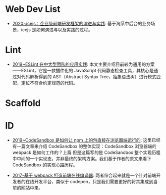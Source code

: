 # Web Dev List

- [2020~icejs：企业级前端研发框架的演进与实践](https://mp.weixin.qq.com/s?__biz=MzI5NjM5NDQxMg==&mid=2247484495&idx=1&sn=5d105c66e3ea837c6885ab000bb02389&chksm=ec444f8cdb33c69a70363500ca56f60bf648a5fd1e34b0e16f62dbb6bdecfe5b3d43c40327b1&scene=21#wechat_redirect): 基于淘系中后台的业务场景，icejs 是如何演进与以及实践的过程。

# Lint

- [2019~ESLint 在中大型团队的应用实践](https://mp.weixin.qq.com/s/4l3YnI6U2iQuI_YsIr_utg): 本文主要介绍目前较为通用的方案——ESLint，它是一款插件化的 JavaScript 代码静态检查工具，其核心是通过对代码解析得到的 AST（Abstract Syntax Tree，抽象语法树）进行模式匹配，定位不符合约定规范的代码。

# Scaffold

# ID

- [2019~CodeSandbox 是如何让 npm 上的包直接在浏览器端运行的](https://mp.weixin.qq.com/s/mQ0yvwrVMf5d4oRKudbi3A): 这里已经有一篇文章来介绍 CodeSandbox 的整体实现：CodeSandbox 浏览器端的 webpack 是如何工作的？上篇 但是这篇写的是 CodeSandbox 整个实现历程中中间的一个实现态，并非最终的架构方案。我们基于作者的原文来看下 CodeSandbox 的实现心路历程。

- [2017-基于 webpack 打造前端在线编译器](https://www.jianshu.com/p/8eb175be0774): 两者综合起来就是一个针对前端开发者的在线开发平台，类似于 codepen，只是我们需要更好的将其集成到当前的网站中来。
